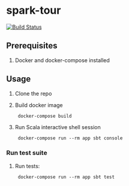 # spark-tour

[![Build Status](https://travis-ci.com/shilgam/spark-tour.svg?branch=master)](https://travis-ci.com/shilgam/spark-tour)

## Prerequisites

1. Docker and docker-compose installed

## Usage

1. Clone the repo

1. Build docker image

        docker-compose build

1. Run Scala interactive shell session

        docker-compose run --rm app sbt console


### Run test suite

1. Run tests:

        docker-compose run --rm app sbt test
